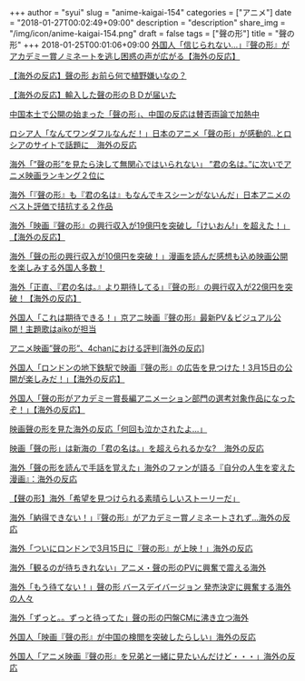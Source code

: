 +++
author = "syui"
slug = "anime-kaigai-154"
categories = ["アニメ"]
date = "2018-01-27T00:02:49+09:00"
description = "description"
share_img = "/img/icon/anime-kaigai-154.png"
draft = false
tags = ["聲の形"]
title = "聲の形"
+++
<span class="update-time">2018-01-25T00:01:06+09:00</span> <a href="http://frontpage.blog.jp/archives/1069446809.html" rel="nofollow" target="_blank" title="外国人「信じられない…」『聲の形』がアカデミー賞ノミネートを逃し困惑の声が広がる【海外の反応】">外国人「信じられない…」『聲の形』がアカデミー賞ノミネートを逃し困惑の声が広がる【海外の反応】</a>



<a href="http://animekaigai.blogspot.com/2017/05/KnK.html" rel="nofollow" target="_blank" title="【海外の反応】聲の形 お前ら何で植野嫌いなの？">【海外の反応】聲の形 お前ら何で植野嫌いなの？</a>

<a href="http://animekaigai.blogspot.jp/2017/05/koenokatati-bd.html" rel="nofollow" target="_blank" title="【海外の反応】輸入した聲の形のＢＤが届いた">【海外の反応】輸入した聲の形のＢＤが届いた</a>

<a href="http://blog.livedoor.jp/kashikou/archives/52081185.html" rel="nofollow" target="_blank" title="中国本土で公開の始まった「聲の形」、中国の反応は賛否両論で加熱中">中国本土で公開の始まった「聲の形」、中国の反応は賛否両論で加熱中</a>

<a href="http://blog.livedoor.jp/sekaiminzoku/archives/50341451.html" rel="nofollow" target="_blank" title="ロシア人「なんてワンダフルなんだ！」日本のアニメ「聲の形」が感動的‥とロシアのサイトで話題に　海外の反応">ロシア人「なんてワンダフルなんだ！」日本のアニメ「聲の形」が感動的‥とロシアのサイトで話題に　海外の反応</a>

<a href="http://crazy-movie-freak.com/6615" rel="nofollow" target="_blank" title="海外「”聲の形”を見たら決して無関心ではいられない」 ”君の名は。”に次いでアニメ映画ランキング２位に">海外「”聲の形”を見たら決して無関心ではいられない」 ”君の名は。”に次いでアニメ映画ランキング２位に</a>

<a href="http://crazy-movie-freak.com/6839" rel="nofollow" target="_blank" title="海外「『聲の形』も『君の名は』もなんでキスシーンがないんだ」日本アニメのベスト評価で拮抗する２作品">海外「『聲の形』も『君の名は』もなんでキスシーンがないんだ」日本アニメのベスト評価で拮抗する２作品</a>

<a href="http://darekare.jp/kaigaianime/silent-voice-ahead-of-k-on" rel="nofollow" target="_blank" title="海外「映画『聲の形』の興行収入が19億円を突破し「けいおん!」を超えた！」【海外の反応】">海外「映画『聲の形』の興行収入が19億円を突破し「けいおん!」を超えた！」【海外の反応】</a>

<a href="http://darekare.jp/kaigaianime/silent-voice-movie" rel="nofollow" target="_blank" title="海外「聲の形の興行収入が10億円を突破！」漫画を読んだ感想も込め映画公開を楽しみする外国人多数！">海外「聲の形の興行収入が10億円を突破！」漫画を読んだ感想も込め映画公開を楽しみする外国人多数！</a>

<a href="http://darekare.jp/kaigaianime/silent-voice-movie3" rel="nofollow" target="_blank" title="海外「正直、『君の名は。』より期待してる」『聲の形』の興行収入が22億円を突破！【海外の反応】">海外「正直、『君の名は。』より期待してる」『聲の形』の興行収入が22億円を突破！【海外の反応】</a>

<a href="http://don32111.blog.fc2.com/blog-entry-357.html" rel="nofollow" target="_blank" title="外国人「これは期待できる！」京アニ映画『聲の形』最新PV＆ビジュアル公開！主題歌はaikoが担当">外国人「これは期待できる！」京アニ映画『聲の形』最新PV＆ビジュアル公開！主題歌はaikoが担当</a>

<a href="http://foreignnews.biz/archives/15777802.html" rel="nofollow" target="_blank" title="アニメ映画”聲の形”、4chanにおける評判[海外の反応]">アニメ映画”聲の形”、4chanにおける評判[海外の反応]</a>

<a href="http://frontpage.blog.jp/archives/1064745619.html" rel="nofollow" target="_blank" title="外国人「ロンドンの地下鉄駅で映画『聲の形』の広告を見つけた！3月15日の公開が楽しみだ！」【海外の反応】">外国人「ロンドンの地下鉄駅で映画『聲の形』の広告を見つけた！3月15日の公開が楽しみだ！」【海外の反応】</a>

<a href="http://frontpage.blog.jp/archives/1067311635.html" rel="nofollow" target="_blank" title="外国人「聲の形がアカデミー賞長編アニメーション部門の選考対象作品になったぞ！」【海外の反応】">外国人「聲の形がアカデミー賞長編アニメーション部門の選考対象作品になったぞ！」【海外の反応】</a>

<a href="http://konnyakuhinyaku.blogspot.com/2017/06/blog-post.html" rel="nofollow" target="_blank" title="映画聲の形を見た海外の反応「何回も泣かされたよ…」">映画聲の形を見た海外の反応「何回も泣かされたよ…」</a>

<a href="http://overthe2d.hateblo.jp/entry/2016/09/14/005313" rel="nofollow" target="_blank" title="映画「聲の形」は新海の「君の名は。」を超えられるかな?　海外の反応">映画「聲の形」は新海の「君の名は。」を超えられるかな?　海外の反応</a>

<a href="http://sow.blog.jp/archives/1060043861.html" rel="nofollow" target="_blank" title="海外「聲の形を読んで手話を覚えた」海外のファンが語る『自分の人生を変えた漫画』：海外の反応">海外「聲の形を読んで手話を覚えた」海外のファンが語る『自分の人生を変えた漫画』：海外の反応</a>

<a href="http://transover.blog.fc2.com/blog-entry-38.html" rel="nofollow" target="_blank" title="【聲の形】海外「希望を見つけられる素晴らしいストーリーだ」">【聲の形】海外「希望を見つけられる素晴らしいストーリーだ」</a>

<a href="http://wonderlaboratory.com/no-anime-90th-academy-awards/" rel="nofollow" target="_blank" title="海外「納得できない！」『聲の形』がアカデミー賞ノミネートされず…海外の反応">海外「納得できない！」『聲の形』がアカデミー賞ノミネートされず…海外の反応</a>

<a href="http://www.anihon.com/entry/2017/03/06/094500" rel="nofollow" target="_blank" title=" 海外「ついにロンドンで3月15日に『聲の形』が上映！」海外の反応"> 海外「ついにロンドンで3月15日に『聲の形』が上映！」海外の反応</a>

<a href="http://www.kattobi-japan.com/archives/11703894.html" rel="nofollow" target="_blank" title=" 海外「観るのが待ちきれない」アニメ・聲の形のPVに興奮で震える海外"> 海外「観るのが待ちきれない」アニメ・聲の形のPVに興奮で震える海外</a>

<a href="http://www.kattobi-japan.com/archives/12445457.html" rel="nofollow" target="_blank" title=" 海外「もう待てない！」聲の形 バースデイバージョン 発売決定に興奮する海外の人々"> 海外「もう待てない！」聲の形 バースデイバージョン 発売決定に興奮する海外の人々</a>

<a href="http://www.kattobi-japan.com/archives/13249462.html" rel="nofollow" target="_blank" title="海外「ずっと。。ずっと待ってた」聲の形の円盤CMに沸き立つ海外">海外「ずっと。。ずっと待ってた」聲の形の円盤CMに沸き立つ海外</a>

<a href="https://www.anihon.com/entry/2017/08/24/181503" rel="nofollow" target="_blank" title="外国人「映画『聲の形』が中国の検閲を突破したらしい」海外の反応">外国人「映画『聲の形』が中国の検閲を突破したらしい」海外の反応</a>

<a href="https://www.anihon.com/entry/2017/11/10/134940" rel="nofollow" target="_blank" title="外国人「アニメ映画『聲の形』を兄弟と一緒に見たいんだけど・・・」海外の反応">外国人「アニメ映画『聲の形』を兄弟と一緒に見たいんだけど・・・」海外の反応</a>
